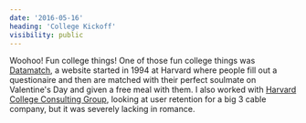 ```yaml
---
date: '2016-05-16'
heading: 'College Kickoff'
visibility: public
---
```


Woohoo! Fun college things! One of those fun college things was
<a href="https://datamatch.hcs.harvard.edu">Datamatch</a>, a website started in 1994 at
Harvard where people fill out a questionaire and then are matched with their perfect soulmate
on Valentine's Day and given a free meal with them. I also worked with
<a href="https://www.harvardconsulting.org/">Harvard College Consulting Group</a>,
looking at user retention for a big 3 cable company, but it was severely lacking in romance.
